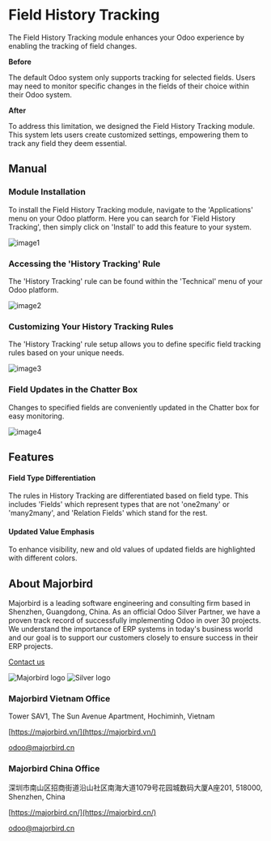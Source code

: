 # Field History Tracking 

The Field History Tracking module enhances your Odoo experience by enabling the tracking of field changes.

**Before** 

The default Odoo system only supports tracking for selected fields. Users may need to monitor specific changes in the fields of their choice within their Odoo system.

**After**
 
To address this limitation, we designed the Field History Tracking module. This system lets users create customized settings, empowering them to track any field they deem essential.

## Manual

### Module Installation
To install the Field History Tracking module, navigate to the 'Applications' menu on your Odoo platform. Here you can search for 'Field History Tracking', then simply click on 'Install' to add this feature to your system.

![image1](https://gitlab.com/mjb.customers/out/enroutebizz//raw/18.0/mjb_field_history_tracking/static/description/image1.png?inline=false)
 
### Accessing the 'History Tracking' Rule
The 'History Tracking' rule can be found within the 'Technical' menu of your Odoo platform.

![image2](https://gitlab.com/mjb.customers/out/enroutebizz//raw/18.0/mjb_field_history_tracking/static/description/image2.png?inline=false)
 
### Customizing Your History Tracking Rules
The 'History Tracking' rule setup allows you to define specific field tracking rules based on your unique needs.

![image3](https://gitlab.com/mjb.customers/out/enroutebizz//raw/18.0/mjb_field_history_tracking/static/description/image3.png?inline=false)
 
### Field Updates in the Chatter Box
Changes to specified fields are conveniently updated in the Chatter box for easy monitoring.

![image4](https://gitlab.com/mjb.customers/out/enroutebizz//raw/18.0/mjb_field_history_tracking/static/description/image4.png?inline=false)
  
## Features

#### Field Type Differentiation
The rules in History Tracking are differentiated based on field type. This includes 'Fields' which represent types that are not 'one2many' or 'many2many', and 'Relation Fields' which stand for the rest.

#### Updated Value Emphasis
To enhance visibility, new and old values of updated fields are highlighted with different colors.

## About Majorbird
Majorbird is a leading software engineering and consulting firm based in Shenzhen, Guangdong, China. As an official Odoo Silver Partner, we have a proven track record of successfully implementing Odoo in over 30 projects. We understand the importance of ERP systems in today's business world and our goal is to support our customers closely to ensure success in their ERP projects.

[Contact us](https://majorbird.cn/contactus)

![Majorbird logo](https://gitlab.com/mjb.customers/out/enroutebizz//raw/18.0/mjb_field_history_tracking/static/description/logo.png?inline=false)
![Silver logo](https://gitlab.com/mjb.customers/out/enroutebizz//raw/18.0/mjb_field_history_tracking/static/description/logo_silver.png?inline=false) 

### Majorbird Vietnam Office
Tower SAV1, The Sun Avenue Apartment, Hochiminh, Vietnam

[https://majorbird.vn/](https://majorbird.vn/)

[odoo@majorbird.cn](mailto:odoo@majorbird.cn?subject=VN%20MODULE%20Field%20History%20Tracking)

### Majorbird China Office 
深圳市南山区招商街道沿山社区南海大道1079号花园城数码大厦A座201, 518000, Shenzhen, China

[https://majorbird.cn/](https://majorbird.cn/)

[odoo@majorbird.cn](mailto:odoo@majorbird.cn?subject=CN%20MODULE%20Field%20History%20Tracking)
